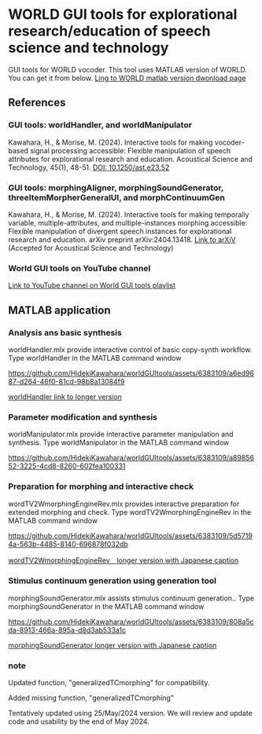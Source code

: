 # WORLD GUI tools for explorational research/education of speech science and technology
GUI tools for WORLD vocoder. This tool uses MATLAB version of WORLD. You can get it from below.
[Ling to WORLD matlab version dwonload page]([https://doi.org/10.1250/ast.e23.52](http://www.isc.meiji.ac.jp/~mmorise/world/english/index.html))

## References

### GUI tools: worldHandler, and worldManipulator

Kawahara, H., & Morise, M. (2024). Interactive tools for making vocoder-based signal processing accessible: Flexible manipulation of speech attributes for explorational research and education. Acoustical Science and Technology, 45(1), 48-51.
[DOI: 10.1250/ast.e23.52](https://doi.org/10.1250/ast.e23.52)

### GUI tools: morphingAligner, morphingSoundGenerator, threeItemMorpherGeneralUI, and morphContinuumGen

Kawahara, H., & Morise, M. (2024). Interactive tools for making temporally variable, multiple-attributes, and multiple-instances morphing accessible: Flexible manipulation of divergent speech instances for explorational research and education. arXiv preprint arXiv:2404.13418.
[Link to arXiV](https://arxiv.org/abs/2404.13418) (Accepted for Acoustical Science and Technology)

### World GUI tools on YouTube channel

[Link to YouTube channel on World GUI tools playlist](https://www.youtube.com/playlist?list=PLqr7NXdG4BylcF9QIqkT7zGgEUh_vdhq_)

## MATLAB application
### Analysis ans basic synthesis
worldHandler.mlx provide interactive control of basic copy-synth workflow. Type
worldHandler
in the MATLAB command window



https://github.com/HidekiKawahara/worldGUItools/assets/6383109/a6ed9687-d264-46f0-81cd-98b8a13084f9





[worldHandler link to longer version](https://youtu.be/Wmesva37nZs)

### Parameter modification and synthesis
worldManipulator.mlx provide interactive parameter manipulation and synthesis. Type
worldManipulator
in the MATLAB command window



https://github.com/HidekiKawahara/worldGUItools/assets/6383109/a8985652-3225-4cd8-8260-602fea100331



### Preparation for morphing and interactive check
wordTV2WmorphingEngineRev.mlx provides interactive preparation for extended morphing and check. Type
wordTV2WmorphingEngineRev
in the MATLAB command window



https://github.com/HidekiKawahara/worldGUItools/assets/6383109/5d57194a-563b-4485-8140-696878f032db

[wordTV2WmorphingEngineRev　longer version with Japanese caption](https://youtu.be/QMAmoNbLlCQ)


### Stimulus continuum generation using generation tool
morphingSoundGenerator.mlx assists stimulus continuum generation.. Type
morphingSoundGenerator
in the MATLAB command window



https://github.com/HidekiKawahara/worldGUItools/assets/6383109/808a5cda-8913-466a-895a-d8d3ab533a1c

[morphingSoundGenerator longer version with Japanese caption](https://youtu.be/5hHatrPrjuY)
### note
Updated function, "generalizedTCmorphing" for compatibility.

Added missing function, "generalizedTCmorphing"

Tentatively updated using 25/May/2024 version. We will review and update code and usability by the end of May 2024.

